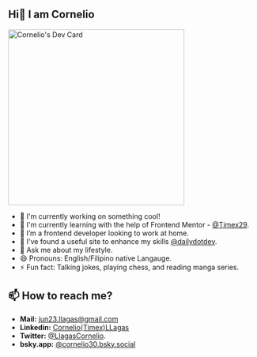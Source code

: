 ## Hi👋 I am Cornelio


<a href="https://app.daily.dev/timex30"><img src="https://api.daily.dev/devcards/v2/3xDAstONwIZcq77UsiHxP.png?type=default&r=vmp" width="356" alt="Cornelio's Dev Card"/></a>
<!--- **Timex29/Timex29** is a ✨ _special_ ✨ repository because its `README.md` (this file) appears on your GitHub profile. -->

- 🔭 I'm currently working on something cool!
- 🌱 I'm currently learning with the help of Frontend Mentor - [@Timex29](https://www.frontendmentor.io/profile/Timex29).
- 👯 I’m a frontend developer looking to work at home.
- 🤔 I've found a useful site to enhance my skills [@dailydotdev](https://dly.to/lJ3cuzdHPKZ).
- 💬 Ask me about my lifestyle.
- 😄 Pronouns: English/Filipino native Langauge.
- ⚡ Fun fact: Talking jokes, playing chess, and reading manga series.
## 📫 How to reach me?
- **Mail:** [jun23.llagas@gmail.com](https://mail.google.com/)
- **Linkedin:** [Cornelio(Timex)LLagas](https://www.linkedin.com/in/cornelio-llagas-42529b186/)
- **Twitter:**  [@LlagasCornelio](https://x.com/LlagasCornelio).
- **bsky.app:** [@cornelio30.bsky.social](https://bsky.app/profile/cornelio30.bsky.social)


